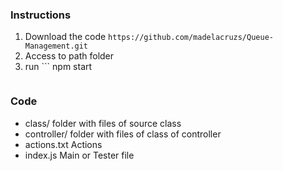 ### Instructions

1. Download the code
   `https://github.com/madelacruzs/Queue-Management.git`
2. Access to path folder
3. run ```
   npm start

```

```

### Code

-   class/
    folder with files of source class
-   controller/
    folder with files of class of controller
-   actions.txt
    Actions
-   index.js
    Main or Tester file
